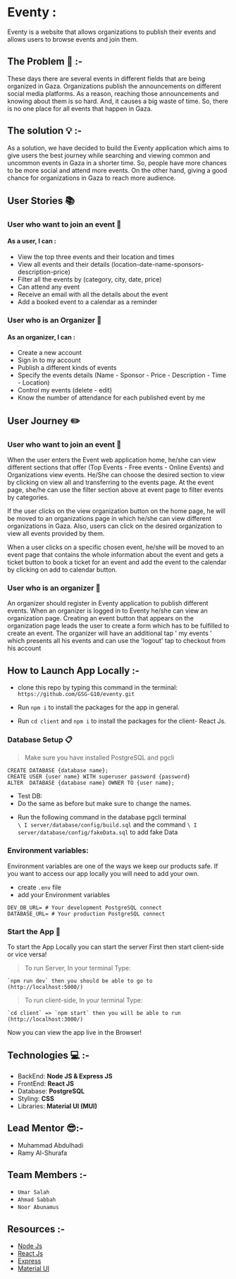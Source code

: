 # Eventy : 

Eventy is a website that allows organizations to publish their events and allows users to browse events and join them.

## **The Problem** :no_entry_sign: :-

These days there are several events in different fields that are being organized in Gaza.
Organizations publish the announcements on different social media platforms. As a reason, reaching those announcements and knowing 
about them is so hard. And, it causes a big waste of time. 
So, there is no one place for all events that happen in Gaza.

## **The solution** :bulb: :-

As a solution, we have decided to build the Eventy application which aims to give users the best journey while searching and viewing common and uncommon events in Gaza in a shorter time. So, people have more chances to be more social and attend more events.
On the other hand, giving a good chance for organizations in Gaza to reach more audience. 

## **User Stories**  :books: 

### **User who want to join an event** :book: 
   #### As a user, I can : 

- View the top three events and their location and times
- View all events and their details (location-date-name-sponsors-description-price)
- Filter all the events by (category, city, date, price)
- Can attend any event 
- Receive an email with all the details about the event
- Add a booked event to a calendar as a reminder

### **User who is an Organizer** :1234: 
   #### As an organizer, I can : 
- Create a new account 
- Sign in to my account
- Publish a different kinds of events
- Specify the events details (Name - Sponsor - Price - Description - Time - Location)
- Control my events (delete - edit)
- Know the number of attendance for each published event by me

## **User Journey**  :pencil2:

### **User who want to join an event** :book:
 When the user enters the Event web application home, he/she can view different sections that offer (Top Events - Free events - Online Events) and Organizations view events. He/She can choose the desired section to view by clicking on view all and transferring to the events page. At the event page, she/he can use the filter section above at event page to filter events by categories.
 
If the user clicks on the view organization button on the home page, he will be moved to an organizations page in which he/she can view different organizations in Gaza. Also, users can click on the desired organization to view all events provided by them.
 
When a user clicks on a specific chosen event, he/she will be moved to an event page that contains the whole information about the event and gets a ticket button to book a ticket for an event and add the event to the calendar by clicking on add to calendar button.

### **User who is an organizer** :1234:

An organizer should register in Eventy application to publish different events. When an organizer is logged in to Eventy he/she can view an organization page. 
 Creating an event button that appears on the organization page leads the user to create a form which has to be fulfilled to create an event. 
 The organizer will have an additional tap ' my events ' which presents all his events and can use the 'logout' tap to checkout from his account





## **How to Launch App Locally** :-

*  clone this repo by typing this command in the terminal:  
`https://github.com/GSG-G10/eventy.git`

*  Run `npm i` to install the packages for the app in general.

*  Run `cd client` and `npm i` to install the packages for the client- React Js.

### Database Setup  :clipboard:

> Make sure you have installed PostgreSQL and pgcli 

```sql=
CREATE DATABASE {database name};
CREATE USER {user name} WITH superuser password {password}
ALTER  DATABASE {database name} OWNER TO {user name};
```
- Test DB:
- Do the same as before but make sure to change the names.

* Run the following command in the database pgcli terminal  
`\ I server/database/config/build.sql`
and the command 
`\ I server/database/config/fakeData.sql`
to add fake Data

### **Environment variables:**
Environment variables are one of the ways we keep our products safe. If you want to access our app locally you will need to add your own.
- create `.env` file
- add your Environment variables
```shell=
DEV_DB_URL= # Your development PostgreSQL connect
DATABASE_URL= # Your production PostgreSQL connect
```

### Start the App :electric_plug:

To start the App Locally you can start the server First then start client-side or vice versa!
> To run Server, In your terminal Type: 

    `npm run dev` then you should be able to go to (http://localhost:5000/) 
> To run client-side, In your terminal Type:    

    `cd client` => `npm start` then you will be able to run (http://localhost:3000/) 

Now you can view the app live in the Browser!

## **Technologies** :computer: :-

- BackEnd: **Node JS & Express JS**
- FrontEnd: **React JS**
- Database: **PostgreSQL**
- Styling: **CSS**
- Libraries: **Material UI (MUI)**

## **Lead Mentor** :sunglasses::-

- Muhammad Abdulhadi
- Ramy Al-Shurafa

## **Team Members** :-

- ```Umar Salah```
- ```Ahmad Sabbah```
- ```Noor Abunamus```

## **Resources** :-

- [Node Js](https://nodejs.org/en/)
- [React Js](https://reactjs.org/)
- [Express](http://expressjs.com/)
- [Material UI](https://mui.com/)
